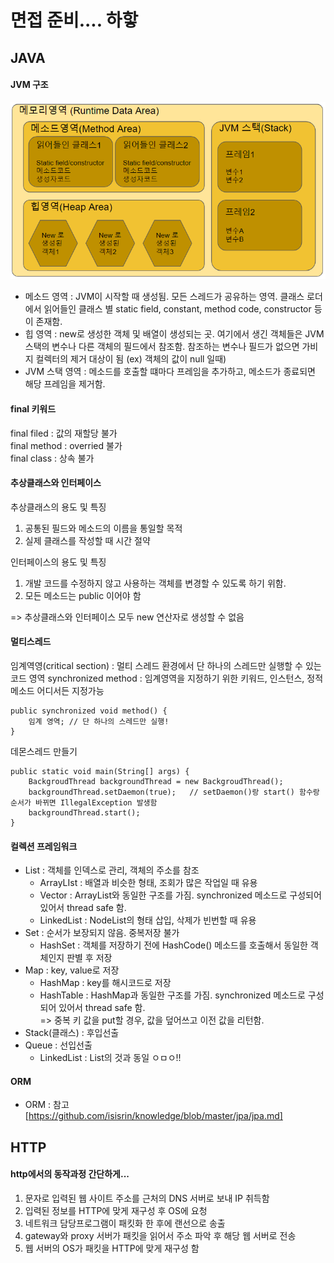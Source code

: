 # 면접 준비.... 하핳

## JAVA

#### JVM 구조
![ex_screenshot](./캡처.png)
* 메소드 영역 : JVM이 시작할 때 생성됨. 모든 스레드가 공유하는 영역. 클래스 로더에서 읽어들인 클래스 별 static field, constant, method code, constructor 등이 존재함.
* 힙 영역 : new로 생성한 객체 및 배열이 생성되는 곳. 여기에서 생긴 객체들은 JVM 스택의 변수나 다른 객체의 필드에서 참조함. 참조하는 변수나 필드가 없으면 가비지 컬렉터의 제거 대상이 됨 (ex) 객체의 값이 null 일때)
* JVM 스택 영역 : 메소드를 호출할 떄마다 프레임을 추가하고, 메소드가 종료되면 해당 프레임을 제거함.

#### final 키워드
final filed :  값의 재할당 불가 <br>
final method : overried 불가 <br>
final class : 상속 불가
<br>

#### 추상클래스와 인터페이스
추상클래스의 용도 및 특징
 1. 공통된 필드와 메소드의 이름을 통일할 목적
 2. 실제 클래스를 작성할 때 시간 절약
 
인터페이스의 용도 및 특징
 1. 개발 코드를 수정하지 않고 사용하는 객체를 변경할 수 있도록 하기 위함.
 2. 모든 메소드는 public 이어야 함

=> 추상클래스와 인터페이스 모두 new 연산자로 생성할 수 없음


#### 멀티스레드
임계역영(critical section) : 멀티 스레드 환경에서 단 하나의 스레드만 실행할 수 있는 코드 영역 
synchronized method : 임계영역을 지정하기 위한 키워드, 인스턴스, 정적 메소드 어디서든 지정가능
```$xslt
public synchronized void method() {
    임계 영역; // 단 하나의 스레드만 실행!
}
```

데몬스레드 만들기
```$xslt
public static void main(String[] args) {
    BackgroudThread backgroundThread = new BackgroudThread();
    backgroundThread.setDaemon(true);   // setDaemon()랑 start() 함수랑 순서가 바뀌면 IllegalException 발생함
    backgroundThread.start();
}
```

#### 컬렉션 프레임워크
 * List : 객체를 인덱스로 관리, 객체의 주소를 참조
    * ArrayLIst : 배열과 비슷한 형태, 조회가 많은 작업일 때 유용
    * Vector : ArrayList와 동일한 구조를 가짐. synchronized 메소드로 구성되어 있어서 thread safe 함.
    * LinkedList : NodeList의 형태 삽입, 삭제가 빈번할 때 유용
* Set : 순서가 보장되지 않음. 중복저장 불가
    * HashSet : 객체를 저장하기 전에 HashCode() 메소드를 호출해서 동일한 객체인지 판별 후 저장
* Map : key, value로 저장
    * HashMap : key를 해시코드로 저장
    * HashTable : HashMap과 동일한 구조를 가짐. synchronized 메소드로 구성되어 있어서 thread safe 함. </br>
    => 중복 키 값을 put할 경우, 값을 덮어쓰고 이전 값을 리턴함.
* Stack(클래스) : 후입선출
* Queue : 선입선출
    * LinkedList : List의 것과 동일 ㅇㅁㅇ!!
    
    
#### ORM
 * ORM : 참고 [https://github.com/isisrin/knowledge/blob/master/jpa/jpa.md]
 

## HTTP 

#### http에서의 동작과정 간단하게...
1. 문자로 입력된 웹 사이트 주소를 근처의 DNS 서버로 보내 IP 취득함
2. 입력된 정보를 HTTP에 맞게 재구성 후 OS에 요청
3. 네트워크 담당프로그램이 패킷화 한 후에 랜선으로 송출
4. gateway와 proxy 서버가 패킷을 읽어서 주소 파악 후 해당 웹 서버로 전송
5. 웹 서버의 OS가 패킷을 HTTP에 맞게 재구성 함
